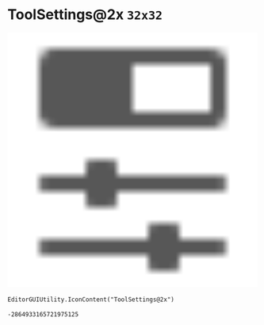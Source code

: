 # ToolSettings@2x `32x32`
<img src="/img/ToolSettings@2x.png" width=512 height=512>

``` CSharp
EditorGUIUtility.IconContent("ToolSettings@2x")
```
```
-2864933165721975125
```
